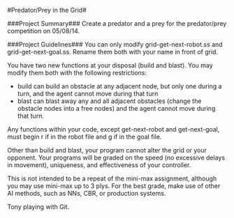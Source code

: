 #Predator/Prey in the Grid#

###Project Summary###
Create a predator and a prey for the predator/prey competition on 05/08/14.

###Project Guidelines###
You can only modify grid-get-next-robot.ss and grid-get-next-goal.ss. Rename them both with your
name in front of grid.

You have two new functions at your disposal (build and blast). You may modify them both with the
following restrictions:
- build can build an obstacle at any adjacent node, but only one during a turn, and the agent
cannot move during that turn
- blast can blast away any and all adjacent obstacles (change the obstacle nodes into a free nodes)
and the agent cannot move during that turn.

Any functions within your code, except get-next-robot and get-next-goal, must begin r if in the
robot file and g if in the goal file.

Other than build and blast, your program cannot alter the grid or your opponent. Your programs will
be graded on the speed (no excessive delays in movement), uniqueness, and effectiveness of your
controller.

This is not intended to be a repeat of the mini-max assignment, although you may use mini-max up to
3 plys. For the best grade, make use of other AI methods, such as NNs, CBR, or production systems.

Tony playing with Git.
